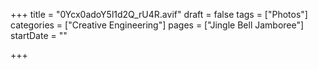 +++
title = "0Ycx0adoY5l1d2Q_rU4R.avif"
draft = false
tags = ["Photos"]
categories = ["Creative Engineering"]
pages = ["Jingle Bell Jamboree"]
startDate = ""

+++
